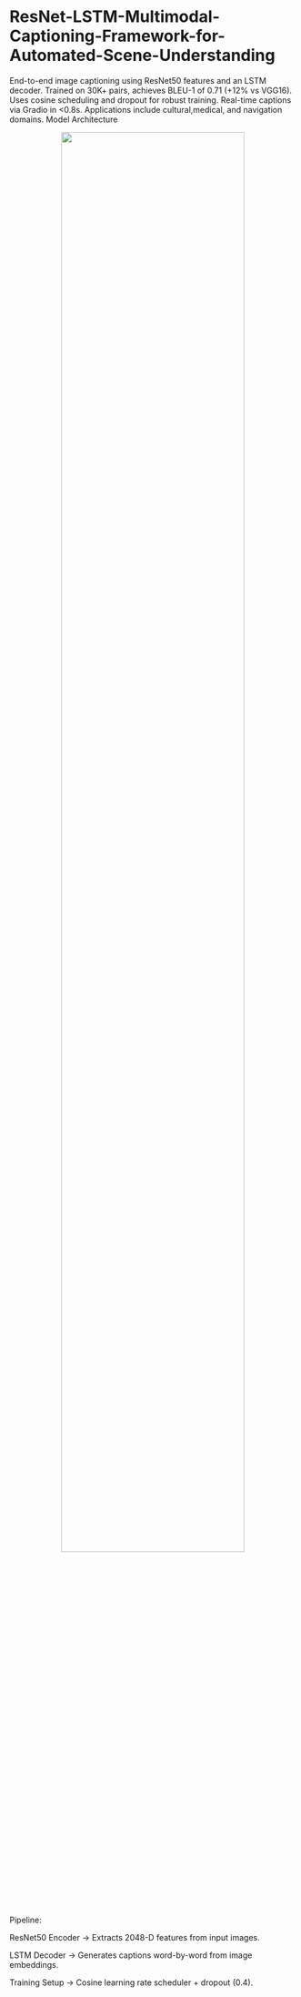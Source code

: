 # ResNet-LSTM-Multimodal-Captioning-Framework-for-Automated-Scene-Understanding
End-to-end image captioning using ResNet50 features and an LSTM decoder. Trained on 30K+ pairs, achieves BLEU-1 of 0.71 (+12% vs VGG16). Uses cosine scheduling and dropout for robust training. Real-time captions via Gradio in &lt;0.8s. Applications include cultural,medical, and navigation domains. 
Model Architecture
<p align="center"> <img src="docs/architecture.png" width="80%"> </p>
Pipeline:

ResNet50 Encoder → Extracts 2048-D features from input images.

LSTM Decoder → Generates captions word-by-word from image embeddings.

Training Setup → Cosine learning rate scheduler + dropout (0.4).

